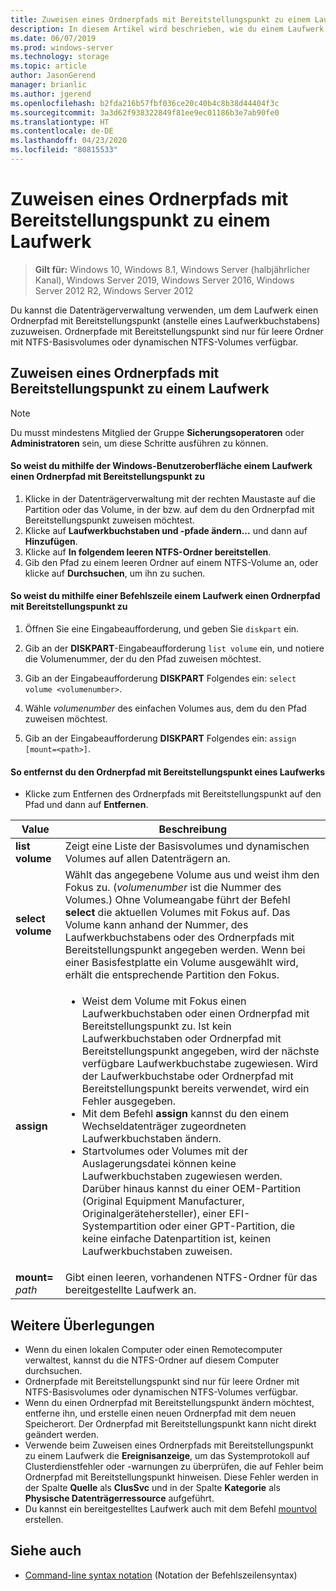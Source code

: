 ```yaml
---
title: Zuweisen eines Ordnerpfads mit Bereitstellungspunkt zu einem Laufwerk
description: In diesem Artikel wird beschrieben, wie du einem Laufwerk einen Ordnerpfad mit Bereitstellungspunkt (anstelle eines Laufwerkbuchstaben) zuweist.
ms.date: 06/07/2019
ms.prod: windows-server
ms.technology: storage
ms.topic: article
author: JasonGerend
manager: brianlic
ms.author: jgerend
ms.openlocfilehash: b2fda216b57fbf036ce20c40b4c8b38d44404f3c
ms.sourcegitcommit: 3a3d62f938322849f81ee9ec01186b3e7ab90fe0
ms.translationtype: HT
ms.contentlocale: de-DE
ms.lasthandoff: 04/23/2020
ms.locfileid: "80815533"
---
```

# <a name="assign-a-mount-point-folder-path-to-a-drive"></a>Zuweisen eines Ordnerpfads mit Bereitstellungspunkt zu einem Laufwerk

> **Gilt für:** Windows 10, Windows 8.1, Windows Server (halbjährlicher Kanal), Windows Server 2019, Windows Server 2016, Windows Server 2012 R2, Windows Server 2012

Du kannst die Datenträgerverwaltung verwenden, um dem Laufwerk einen Ordnerpfad mit Bereitstellungspunkt (anstelle eines Laufwerkbuchstabens) zuzuweisen. Ordnerpfade mit Bereitstellungspunkt sind nur für leere Ordner mit NTFS-Basisvolumes oder dynamischen NTFS-Volumes verfügbar.

## <a name="assigning-a-mount-point-folder-path-to-a-drive"></a>Zuweisen eines Ordnerpfads mit Bereitstellungspunkt zu einem Laufwerk

> [!NOTE]
> Du musst mindestens Mitglied der Gruppe **Sicherungsoperatoren** oder **Administratoren** sein, um diese Schritte ausführen zu können.

#### <a name="to-assign-a-mount-point-folder-path-to-a-drive-by-using-the-windows-interface"></a>So weist du mithilfe der Windows-Benutzeroberfläche einem Laufwerk einen Ordnerpfad mit Bereitstellungspunkt zu

1.  Klicke in der Datenträgerverwaltung mit der rechten Maustaste auf die Partition oder das Volume, in der bzw. auf dem du den Ordnerpfad mit Bereitstellungspunkt zuweisen möchtest. 
2. Klicke auf **Laufwerkbuchstaben und -pfade ändern...** und dann auf **Hinzufügen**. 
3. Klicke auf **In folgendem leeren NTFS-Ordner bereitstellen**.
4. Gib den Pfad zu einem leeren Ordner auf einem NTFS-Volume an, oder klicke auf **Durchsuchen**, um ihn zu suchen.

#### <a name="to-assign-a-mount-point-folder-path-to-a-drive-using-a-command-line"></a>So weist du mithilfe einer Befehlszeile einem Laufwerk einen Ordnerpfad mit Bereitstellungspunkt zu

1.  Öffnen Sie eine Eingabeaufforderung, und geben Sie `diskpart` ein.

2.  Gib an der **DISKPART**-Eingabeaufforderung `list volume` ein, und notiere die Volumenummer, der du den Pfad zuweisen möchtest.

3.  Gib an der Eingabeaufforderung **DISKPART** Folgendes ein: `select volume <volumenumber>`. 

4. Wähle *volumenumber* des einfachen Volumes aus, dem du den Pfad zuweisen möchtest.

5.  Gib an der Eingabeaufforderung **DISKPART** Folgendes ein: `assign [mount=<path>]`.

#### <a name="to-remove-a-mount-point-folder-path-to-a-drive"></a>So entfernst du den Ordnerpfad mit Bereitstellungspunkt eines Laufwerks

-   Klicke zum Entfernen des Ordnerpfads mit Bereitstellungspunkt auf den Pfad und dann auf **Entfernen**.

| Value | Beschreibung |
| --- | --- |
| **list volume** | Zeigt eine Liste der Basisvolumes und dynamischen Volumes auf allen Datenträgern an. |
| **select volume**        | Wählt das angegebene Volume aus und weist ihm den Fokus zu. (<em>volumenumber</em> ist die Nummer des Volumes.) Ohne Volumeangabe führt der Befehl **select** die aktuellen Volumes mit Fokus auf. Das Volume kann anhand der Nummer, des Laufwerkbuchstabens oder des Ordnerpfads mit Bereitstellungspunkt angegeben werden. Wenn bei einer Basisfestplatte ein Volume ausgewählt wird, erhält die entsprechende Partition den Fokus.|
| **assign** | <ul><li> Weist dem Volume mit Fokus einen Laufwerkbuchstaben oder einen Ordnerpfad mit Bereitstellungspunkt zu. Ist kein Laufwerkbuchstaben oder Ordnerpfad mit Bereitstellungspunkt angegeben, wird der nächste verfügbare Laufwerkbuchstabe zugewiesen. Wird der Laufwerkbuchstabe oder Ordnerpfad mit Bereitstellungspunkt bereits verwendet, wird ein Fehler ausgegeben.</li>  <li>Mit dem Befehl **assign** kannst du den einem Wechseldatenträger zugeordneten Laufwerkbuchstaben ändern.</li> <li> Startvolumes oder Volumes mit der Auslagerungsdatei können keine Laufwerkbuchstaben zugewiesen werden. Darüber hinaus kannst du einer OEM-Partition (Original Equipment Manufacturer, Originalgerätehersteller), einer EFI-Systempartition oder einer GPT-Partition, die keine einfache Datenpartition ist, keinen Laufwerkbuchstaben zuweisen.</li></ul> |
| **mount=** <em>path</em> | Gibt einen leeren, vorhandenen NTFS-Ordner für das bereitgestellte Laufwerk an.  |

## <a name="additional-considerations"></a>Weitere Überlegungen

-   Wenn du einen lokalen Computer oder einen Remotecomputer verwaltest, kannst du die NTFS-Ordner auf diesem Computer durchsuchen.
-   Ordnerpfade mit Bereitstellungspunkt sind nur für leere Ordner mit NTFS-Basisvolumes oder dynamischen NTFS-Volumes verfügbar.
-   Wenn du einen Ordnerpfad mit Bereitstellungspunkt ändern möchtest, entferne ihn, und erstelle einen neuen Ordnerpfad mit dem neuen Speicherort. Der Ordnerpfad mit Bereitstellungspunkt kann nicht direkt geändert werden.
-   Verwende beim Zuweisen eines Ordnerpfads mit Bereitstellungspunkt zu einem Laufwerk die **Ereignisanzeige**, um das Systemprotokoll auf Clusterdienstfehler oder -warnungen zu überprüfen, die auf Fehler beim Ordnerpfad mit Bereitstellungspunkt hinweisen. Diese Fehler werden in der Spalte **Quelle** als **ClusSvc** und in der Spalte **Kategorie** als **Physische Datenträgerressource** aufgeführt.
-   Du kannst ein bereitgestelltes Laufwerk auch mit dem Befehl [mountvol](https://go.microsoft.com/fwlink/?linkid=64111) erstellen.

## <a name="see-also"></a>Siehe auch
-   [Command-line syntax notation](https://technet.microsoft.com/library/cc742449(v=ws.11).aspx) (Notation der Befehlszeilensyntax)


